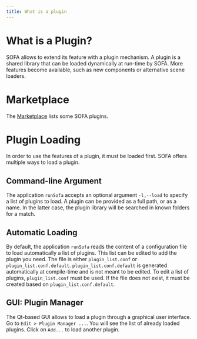 ```yaml
---
title: What is a plugin
---
```


# What is a Plugin?

SOFA allows to extend its feature with a plugin mechanism. A plugin is a shared library that can be loaded dynamically at run-time by SOFA. More features become available, such as new components or alternative scene loaders.

# Marketplace

The [Marketplace](https://www.sofa-framework.org/applications/marketplace/) lists some SOFA plugins.

# Plugin Loading

In order to use the features of a plugin, it must be loaded first. SOFA offers multiple ways to load a plugin.

## Command-line Argument

The application `runSofa` accepts an optional argument `-l,--load` to specify a list of plugins to load. A plugin can be provided as a full path, or as a name. In the latter case, the plugin library will be searched in known folders for a match.

## Automatic Loading

By default, the application `runSofa` reads the content of a configuration file to load automatically a list of plugins. This list can be edited to add the plugin you need. The file is either `plugin_list.conf` or `plugin_list.conf.default`. `plugin_list.conf.default` is generated automatically at compile-time and is not meant to be edited. To edit a list of plugins, `plugin_list.conf` must be used. If the file does not exist, it must be created based on `plugin_list.conf.default`.

## GUI: Plugin Manager

The Qt-based GUI allows to load a plugin through a graphical user interface. Go to `Edit > Plugin Manager ...`. You will see the list of already loaded plugins. Click on `Add...` to load another plugin.
